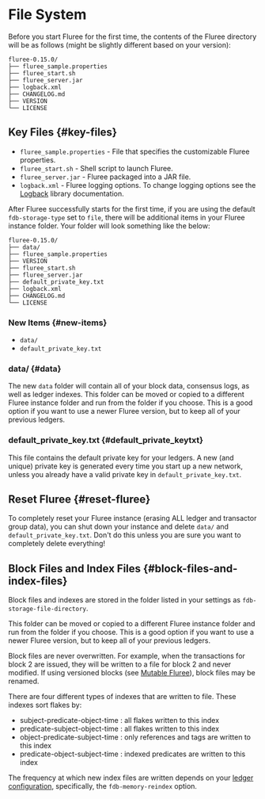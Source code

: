 # File System

Before you start Fluree for the first time, the contents of the Fluree directory
will be as follows (might be slightly different based on your version):

```all
fluree-0.15.0/
├── fluree_sample.properties
├── fluree_start.sh
├── fluree_server.jar
├── logback.xml
├── CHANGELOG.md
├── VERSION
└── LICENSE
```

## Key Files {#key-files}

* `fluree_sample.properties` - File that specifies the customizable Fluree properties.
* `fluree_start.sh` - Shell script to launch Fluree.
* `fluree_server.jar` - Fluree packaged into a JAR file.
* `logback.xml` - Fluree logging options. To change logging options see the
  [Logback](http://logback.qos.ch/) library documentation.

After Fluree successfully starts for the first time, if you are using the default
`fdb-storage-type` set to `file`, there will be additional items in your Fluree
instance folder. Your folder will look something like the below:

```all
fluree-0.15.0/
├── data/
├── fluree_sample.properties
├── VERSION
├── fluree_start.sh
├── fluree_server.jar
├── default_private_key.txt
├── logback.xml
├── CHANGELOG.md
└── LICENSE
```

### New Items {#new-items}

* `data/`
* `default_private_key.txt`

### data/ {#data}

The new `data` folder will contain all of your block data, consensus logs, as well
as ledger indexes. This folder can be moved or copied to a different Fluree instance
folder and run from the folder if you choose. This is a good option if you want
to use a newer Fluree version, but to keep all of your previous ledgers.

### default_private_key.txt {#default_private_keytxt}

This file contains the default private key for your ledgers. A new (and unique)
private key is generated every time you start up a new network, unless you already
have a valid private key in `default_private_key.txt`.

## Reset Fluree {#reset-fluree}

To completely reset your Fluree instance (erasing ALL ledger and transactor group
data), you can shut down your instance and delete `data/` and `default_private_key.txt`.
Don't do this unless you are sure you want to completely delete everything!

## Block Files and Index Files {#block-files-and-index-files}

Block files and indexes are stored in the folder listed in your settings as `fdb-storage-file-directory`.

This folder can be moved or copied to a different Fluree instance folder and run
from the folder if you choose. This is a good option if you want to use a newer
Fluree version, but to keep all of your previous ledgers.

Block files are never overwritten. For example, when the transactions for block
2 are issued, they will be written to a file for block 2 and never modified. If
using versioned blocks (see [Mutable Fluree](./mutability.md)),
block files may be renamed.

There are four different types of indexes that are written to file. These indexes
sort flakes by:

* subject-predicate-object-time : all flakes written to this index
* predicate-subject-object-time : all flakes written to this index
* object-predicate-subject-time : only references and tags are written to this index
* predicate-object-subject-time : indexed predicates are written to this index

The frequency at which new index files are written depends on your
[ledger configuration](../../overview/start/fluree_anywhere#config-options), specifically,
the `fdb-memory-reindex` option.
